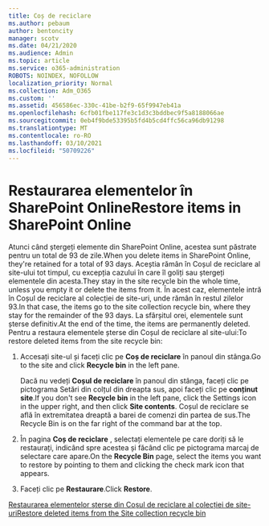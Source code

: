 ```yaml
---
title: Coș de reciclare
ms.author: pebaum
author: bentoncity
manager: scotv
ms.date: 04/21/2020
ms.audience: Admin
ms.topic: article
ms.service: o365-administration
ROBOTS: NOINDEX, NOFOLLOW
localization_priority: Normal
ms.collection: Adm_O365
ms.custom: ''
ms.assetid: 456586ec-330c-41be-b2f9-65f9947eb41a
ms.openlocfilehash: 6cfb01fbe117fe3c1d3c3bddbec9f5a8188066ae
ms.sourcegitcommit: 0eb4f9bde53395b5fd4b5cd4ffc56ca96db91298
ms.translationtype: MT
ms.contentlocale: ro-RO
ms.lasthandoff: 03/10/2021
ms.locfileid: "50709226"
---
```

# <a name="restore-items-in-sharepoint-online"></a><span data-ttu-id="ac01c-102">Restaurarea elementelor în SharePoint Online</span><span class="sxs-lookup"><span data-stu-id="ac01c-102">Restore items in SharePoint Online</span></span>

<span data-ttu-id="ac01c-103">Atunci când ștergeți elemente din SharePoint Online, acestea sunt păstrate pentru un total de 93 de zile.</span><span class="sxs-lookup"><span data-stu-id="ac01c-103">When you delete items in SharePoint Online, they're retained for a total of 93 days.</span></span> <span data-ttu-id="ac01c-104">Aceștia rămân în Coșul de reciclare al site-ului tot timpul, cu excepția cazului în care îl goliți sau ștergeți elementele din acesta.</span><span class="sxs-lookup"><span data-stu-id="ac01c-104">They stay in the site recycle bin the whole time, unless you empty it or delete the items from it.</span></span> <span data-ttu-id="ac01c-105">În acest caz, elementele intră în Coșul de reciclare al colecției de site-uri, unde rămân în restul zilelor 93.</span><span class="sxs-lookup"><span data-stu-id="ac01c-105">In that case, the items go to the site collection recycle bin, where they stay for the remainder of the 93 days.</span></span> <span data-ttu-id="ac01c-106">La sfârșitul orei, elementele sunt șterse definitiv.</span><span class="sxs-lookup"><span data-stu-id="ac01c-106">At the end of the time, the items are permanently deleted.</span></span> <span data-ttu-id="ac01c-107">Pentru a restaura elementele șterse din Coșul de reciclare al site-ului:</span><span class="sxs-lookup"><span data-stu-id="ac01c-107">To restore deleted items from the site recycle bin:</span></span>
  
1. <span data-ttu-id="ac01c-108">Accesați site-ul și faceți clic pe **Coș de reciclare** în panoul din stânga.</span><span class="sxs-lookup"><span data-stu-id="ac01c-108">Go to the site and click **Recycle bin** in the left pane.</span></span> 
    
    <span data-ttu-id="ac01c-109">Dacă nu vedeți **Coșul de reciclare** în panoul din stânga, faceți clic pe pictograma Setări din colțul din dreapta sus, apoi faceți clic pe **conținut site**.</span><span class="sxs-lookup"><span data-stu-id="ac01c-109">If you don't see **Recycle bin** in the left pane, click the Settings icon in the upper right, and then click **Site contents**.</span></span> <span data-ttu-id="ac01c-110">Coșul de reciclare se află în extremitatea dreaptă a barei de comenzi din partea de sus.</span><span class="sxs-lookup"><span data-stu-id="ac01c-110">The Recycle Bin is on the far right of the command bar at the top.</span></span>
    
2. <span data-ttu-id="ac01c-111">În pagina **Coș de reciclare** , selectați elementele pe care doriți să le restaurați, indicând spre acestea și făcând clic pe pictograma marcaj de selectare care apare.</span><span class="sxs-lookup"><span data-stu-id="ac01c-111">On the **Recycle Bin** page, select the items you want to restore by pointing to them and clicking the check mark icon that appears.</span></span> 
    
3. <span data-ttu-id="ac01c-112">Faceți clic pe **Restaurare**.</span><span class="sxs-lookup"><span data-stu-id="ac01c-112">Click **Restore**.</span></span>
    
[<span data-ttu-id="ac01c-113">Restaurarea elementelor șterse din Coșul de reciclare al colecției de site-uri</span><span class="sxs-lookup"><span data-stu-id="ac01c-113">Restore deleted items from the Site collection recycle bin</span></span>](https://support.microsoft.com/office/restore-items-in-the-recycle-bin-that-were-deleted-from-sharepoint-or-teams-6df466b6-55f2-4898-8d6e-c0dff851a0be)
  

